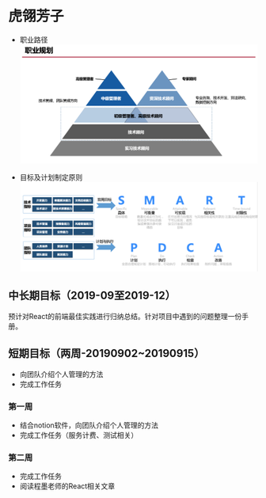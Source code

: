 # 虎翎芳子
- 职业路径
![职业规划](./img/plan.png)

- 目标及计划制定原则
![目标及计划制定原则](./img/goal.png)

## 中长期目标（2019-09至2019-12）
预计对React的前端最佳实践进行归纳总结。针对项目中遇到的问题整理一份手册。

## 短期目标（两周-20190902~20190915）
* 向团队介绍个人管理的方法
* 完成工作任务

### 第一周
- 结合notion软件，向团队介绍个人管理的方法
- 完成工作任务（服务计费、测试相关）

### 第二周
- 完成工作任务
- 阅读程墨老师的React相关文章
